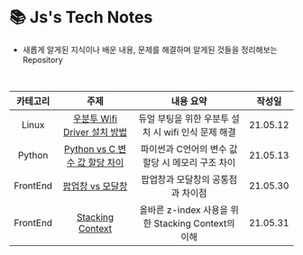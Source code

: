 # 📚 Js's Tech Notes

- 새롭게 알게된 지식이나 배운 내용, 문제를 해결하며 알게된 것들을 정리해보는 Repository

<br>

| 카테고리 |                                  주제                                   |                      내용 요약                      |  작성일  |
| :------: | :---------------------------------------------------------------------: | :-------------------------------------------------: | :------: |
|  Linux   |      [우분투 Wifi Driver 설치 방법](Linux/wifi_driver_install.md)       | 듀얼 부팅을 위한 우분투 설치 시 wifi 인식 문제 해결 | 21.05.12 |
|  Python  | [Python vs C 변수 값 할당 차이](Python/python_vs_c_value_allocation.md) |  파이썬과 C언어의 변수 값 할당 시 메모리 구조 차이  | 21.05.13 |
| FrontEnd |           [팝업창 vs 모달창](Web/FrontEnd/popup_vs_modal.md)            |          팝업창과 모달창의 공통점과 차이점          | 21.05.30 |
| FrontEnd |          [Stacking Context](Web/FrontEnd/stacking_context.md)           | 올바른 z-index 사용을 위한 Stacking Context의 이해  | 21.05.31 |
